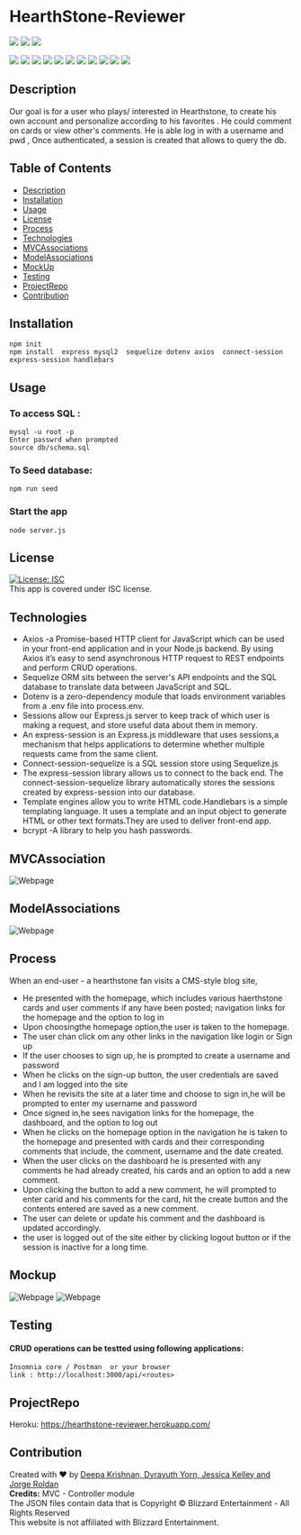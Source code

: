 
# HearthStone-Reviewer
  <p align="left">
    <img src="https://img.shields.io/github/repo-size/deeparkrish/classify" />
    <img src="https://img.shields.io/github/issues/deeparkrish/classify" />
    <img src="https://img.shields.io/github/last-commit/deeparkrish/classify" >       
  </p>
  <p align="left"> 
     <img src="https://img.shields.io/github/languages/top/deeparkrish/classify"/>
    <img src="https://img.shields.io/badge/MYSQL2-yellow" />
    <img src="https://img.shields.io/badge/Sequelize-blue"  />
    <img src="https://img.shields.io/badge/-Handlebars-yellow"/>
    <img src="https://img.shields.io/badge/-node.js-green" />
    <img src="https://img.shields.io/badge/-express-red" >
    <img src="https://img.shields.io/badge/-dtoenv-lightgrey" />
    <img src="https://img.shields.io/badge/-bulma-orange"/>
    <img src="https://img.shields.io/badge/Axios-blue" />
    <img src="https://img.shields.io/badge/-express session-lightgreen"/>
    <img src="https://img.shields.io/badge/-connect session-pink"/>
</p>

## Description
Our goal is for a user who plays/ interested in Hearthstone, to create his own account and personalize according to his favorites . He could comment on cards or view other's comments. He is able log in with a username and pwd , Once authenticated, a session is created that allows to query the db.
 ## Table of Contents 
  * [Description](#description)
  * [Installation](#installation)
  * [Usage](#usage)
  * [License](#license)
  * [Process](#process)
  * [Technologies](#technologies)
  * [MVCAssociations](#mvcassociations)
  * [ModelAssociations](#modelassociations)
  * [MockUp](#mockup)
  * [Testing](#testing)
  * [ProjectRepo](#projectrepo)
  * [Contribution](#contribution)
  
  
  ##  Installation
    npm init
    npm install  express mysql2  sequelize dotenv axios  connect-session express-session handlebars 

  ##  Usage
  ### To access SQL :   
    mysql -u root -p
    Enter passwrd when prompted
    source db/schema.sql
  ### To Seed database:
    npm run seed
  ### Start the app
    node server.js

  ## License 
  [![License: ISC](https://img.shields.io/badge/License-ISC-blue.svg)](https://opensource.org/licenses/ISC)<br />
  This app is covered under ISC license.
  

 ## Technologies 
  * Axios -a Promise-based HTTP client for JavaScript which can be used in your front-end application and in your Node.js backend. By using Axios it’s easy to    send asynchronous HTTP request to REST endpoints and perform CRUD operations.
  * Sequelize ORM sits between the server's API endpoints and the SQL database to translate data between JavaScript and SQL.
  * Dotenv is a zero-dependency module that loads environment variables from a .env file into process.env.
  * Sessions allow our Express.js server to keep track of which user is making a request, and store useful data about them in memory.
  * An express-session is an Express.js middleware that uses sessions,a mechanism that helps applications to determine whether multiple requests came from the    same client.
  * Connect-session-sequelize is a SQL session store using Sequelize.js
  * The express-session library allows us to connect to the back end. The connect-session-sequelize library automatically stores the sessions 
  created by express-session into our database.
  * Template engines allow you to write HTML code.Handlebars is a simple templating language. It uses a template and an input object to generate HTML or other    text formats.They are used to deliver front-end app.
  * bcrypt -A library to help you hash passwords.
  
   ## MVCAssociation
   ![Webpage](https://github.com/Deeparkrish/hearthstone_reviewer/blob/main/src/assets/images/MVC.jpeg)
  
  ## ModelAssociations
  ![Webpage](https://github.com/Deeparkrish/hearthstone_reviewer/blob/develop/src/assets/images/Screen%20Shot%202021-08-17%20at%2012.06.07%20PM.png)
  
  ## Process 
   When an end-user - a hearthstone fan visits a  CMS-style blog site, 
  * He presented with the homepage, which includes various haerthstone cards and  user comments if any have been posted; 
    navigation links for the homepage and the option to log in
  * Upon choosingthe homepage option,the user is taken to the homepage.
  * The user chan click om any other links in the navigation like login or Sign up
  * If the user chooses to sign up, he is prompted to create a username and password
  * When he clicks on the sign-up button, the user credentials are saved and I am logged into the site
  * When he revisits the site at a later time and choose to sign in,he will be prompted to enter my username and password
  * Once signed in,he sees navigation links for the homepage, the dashboard, and the option to log out
  * When he clicks  on the homepage option in the navigation he is taken to the homepage and presented with cards and their corresponding comments that include,
    the comment, username and the date created.
  * When the user clicks on the dashboard he is presented with any comments he had already created, his cards and an option to add a new comment.
  * Upon clicking the button to add a new comment, he will prompted to enter carid and  his comments  for the card, hit the create button
    and the contents entered are saved as a new comment.
  * The user can delete or update his comment and the dashboard is updated accordingly.
  * the user is logged out of the site either by clicking logout button or if the session is inactive for a long time.
 
 ## Mockup
 ![Webpage](https://github.com/Deeparkrish/hearthstone_reviewer/blob/main/src/assets/images/homepagemockup.png)
 ![Webpage](https://github.com/Deeparkrish/hearthstone_reviewer/blob/main/src/assets/images/dahsboardmockup.png)
    
  ## Testing
  ####  CRUD operations can be testted using following applications:
    Insomnia core / Postman  or your browser 
    link : http://localhost:3000/api/<routes>
  
  ##  ProjectRepo 
  Heroku: https://hearthstone-reviewer.herokuapp.com/

  ## Contribution
  Created with ❤️ by [Deepa Krishnan, Dyravuth Yorn, Jessica Kelley and Jorge Roldan](https://github.com/DeeparKrish/README-generator)
  </br>
  <b>Credits:</b>
  MVC - Controller module <br>
  The JSON files contain data that is Copyright © Blizzard Entertainment - All Rights Reserved<br>
  This website is not affiliated with Blizzard Entertainment.



